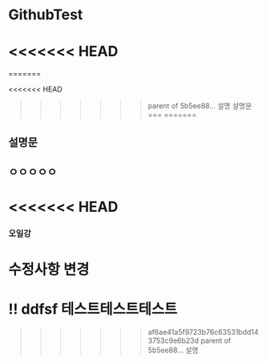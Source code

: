 # GithubTest
<<<<<<< HEAD
=======
=======

<<<<<<< HEAD

>>>>>>> parent of 5b5ee88... 설명
설명문
===
=======
## 설명문
## ㅇㅇㅇㅇㅇ
<<<<<<< HEAD
=======
### 오일강
수정사항 변경
=======
!! ddfsf
테스트테스트테스트
=======
>>>>>>> af6ae41a5f9723b76c63531bdd143753c9e6b23d
>>>>>>> parent of 5b5ee88... 설명
